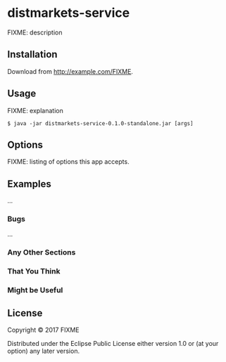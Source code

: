 # distmarkets-service

FIXME: description

## Installation

Download from http://example.com/FIXME.

## Usage

FIXME: explanation

    $ java -jar distmarkets-service-0.1.0-standalone.jar [args]

## Options

FIXME: listing of options this app accepts.

## Examples

...

### Bugs

...

### Any Other Sections
### That You Think
### Might be Useful

## License

Copyright © 2017 FIXME

Distributed under the Eclipse Public License either version 1.0 or (at
your option) any later version.
